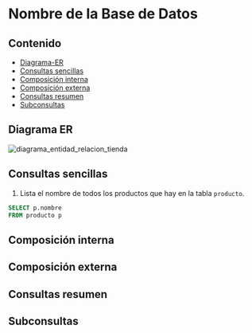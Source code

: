 # Nombre de la Base de Datos

## Contenido

  - [Diagrama-ER](#diagrama-er)
  - [Consultas sencillas](#consultas-sencillas)
  - [Composición interna](#composición-interna)
  - [Composición externa](#composición-externa)
  - [Consultas resumen](#consultas-resumen)
  - [Subconsultas](#subconsultas)

## Diagrama ER
![diagrama_entidad_relacion_tienda](image.png)

## Consultas sencillas

1. Lista el nombre de todos los productos que hay en la tabla `producto`.

```sql
SELECT p.nombre
FROM producto p
```

## Composición interna

## Composición externa

## Consultas resumen

## Subconsultas